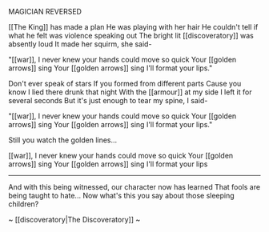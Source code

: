 MAGICIAN REVERSED

[[The King]] has made a plan
He was playing with her hair
He couldn't tell if what he felt was violence speaking out
The bright lit [[discoveratory]] was absently loud
It made her squirm, she said-

"[[war]], I never knew your hands could move so quick
Your [[golden arrows]] sing
Your [[golden arrows]] sing
I'll format your lips."

Don't ever speak of stars
If you formed from different parts
Cause you know I lied there drunk that night
With the [[armour]] at my side
I left it for several seconds
But it's just enough to tear my spine, I said-

"[[war]], I never knew your hands could move so quick
Your [[golden arrows]] sing
Your [[golden arrows]] sing
I'll format your lips."

Still you watch the golden lines...

[[war]], I never knew your hands could move so quick
Your [[golden arrows]] sing
Your [[golden arrows]] sing
I'll format your lips

---

And with this being witnessed, our character now has learned
That fools are being taught to hate...
Now what's this you say about those sleeping children?

~ [[discoveratory|The Discoveratory]] ~